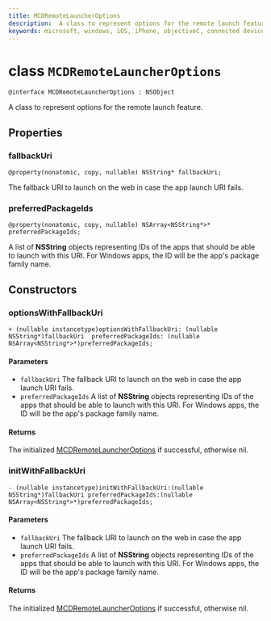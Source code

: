 ```yaml
---
title: MCDRemoteLauncherOptions
description:  A class to represent options for the remote launch feature.
keywords: microsoft, windows, iOS, iPhone, objectiveC, connected devices, Project Rome
---
```


# class `MCDRemoteLauncherOptions` 

```
@interface MCDRemoteLauncherOptions : NSObject
```  

A class to represent options for the remote launch feature.

## Properties

### fallbackUri
`@property(nonatomic, copy, nullable) NSString* fallbackUri;`

The fallback URI to launch on the web in case the app launch URI fails.

### preferredPackageIds
`@property(nonatomic, copy, nullable) NSArray<NSString*>* preferredPackageIds;`

A list of **NSString** objects representing IDs of the apps that should be able to launch with this URI. For Windows apps, the ID will be the app's package family name.

## Constructors

### optionsWithFallbackUri
`+ (nullable instancetype)optionsWithFallbackUri: (nullable NSString*)fallbackUri  preferredPackageIds: (nullable NSArray<NSString*>*)preferredPackageIds;`

#### Parameters
* `fallbackUri` The fallback URI to launch on the web in case the app launch URI fails.
* `preferredPackageIds` A list of **NSString** objects representing IDs of the apps that should be able to launch with this URI. For Windows apps, the ID will be the app's package family name.

#### Returns
The initialized [MCDRemoteLauncherOptions](MCDRemoteLauncherOptions.md) if successful, otherwise nil.

### initWithFallbackUri
`- (nullable instancetype)initWithFallbackUri:(nullable NSString*)fallbackUri preferredPackageIds:(nullable NSArray<NSString*>*)preferredPackageIds;`

#### Parameters
* `fallbackUri` The fallback URI to launch on the web in case the app launch URI fails.
* `preferredPackageIds` A list of **NSString** objects representing IDs of the apps that should be able to launch with this URI. For Windows apps, the ID will be the app's package family name.

#### Returns
The initialized [MCDRemoteLauncherOptions](MCDRemoteLauncherOptions.md) if successful, otherwise nil.